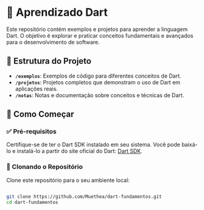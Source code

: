 # 🎯 Aprendizado Dart

Este repositório contém exemplos e projetos para aprender a linguagem Dart. O objetivo é explorar e praticar conceitos fundamentais e avançados para o desenvolvimento de software.

## 📂 Estrutura do Projeto

- **`/exemplos`**: Exemplos de código para diferentes conceitos de Dart.
- **`/projetos`**: Projetos completos que demonstram o uso de Dart em aplicações reais.
- **`/notas`**: Notas e documentação sobre conceitos e técnicas de Dart.

## 🚀 Como Começar

### ✅ Pré-requisitos

Certifique-se de ter o Dart SDK instalado em seu sistema. Você pode baixá-lo e instalá-lo a partir do site oficial do Dart: [Dart SDK](https://dart.dev/get-dart).

### 🔧 Clonando o Repositório

Clone este repositório para o seu ambiente local:
```bash

git clone https://github.com/Muethea/dart-fundamentos.git
cd dart-fundamentos

